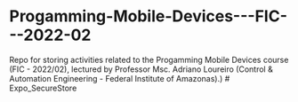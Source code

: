 # Progamming-Mobile-Devices---FIC---2022-02
Repo for storing activities related to the Progamming Mobile Devices course (FIC - 2022/02), lectured by Professor Msc. Adriano Loureiro (Control &amp; Automation Engineering - Federal Institute of Amazonas).)
#   E x p o _ S e c u r e S t o r e  
 